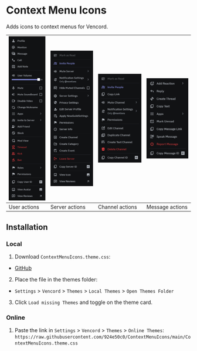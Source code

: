 # Context Menu Icons

Adds icons to context menus for Vencord.

| ![alt text](preview/user_actions.png) | ![alt text](preview/server_actions.png)    | ![alt text](preview/channel_actions.png)   | ![alt text](preview/message_actions.png)   |
| --------------------------------------- | ---------------------------------------- | ------------------------------------------ | ------------------------------------------ |
| User actions                            | Server actions                             | Channel actions                            | Message actions                            |

## Installation

### Local

1. Download `ContextMenuIcons.theme.css`:

- [GitHub](https://github.com/924e50c0/ContextMenuIcons/releases/download/v0.1.0-alpha/ContextMenuIcons.theme.css)

2. Place the file in the themes folder:

- `Settings` > `Vencord` > `Themes` > `Local Themes` > `Open Themes Folder`

3. Click `Load missing Themes` and toggle on the theme card.

### Online

1. Paste the link in `Settings` > `Vencord` > `Themes` > `Online Themes`:
   `https://raw.githubusercontent.com/924e50c0/ContextMenuIcons/main/ContextMenuIcons.theme.css`
